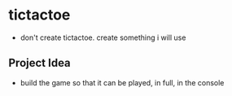 # tictactoe

- don't create tictactoe. create something i will use

## Project Idea

- build the game so that it can be played, in full, in the console
